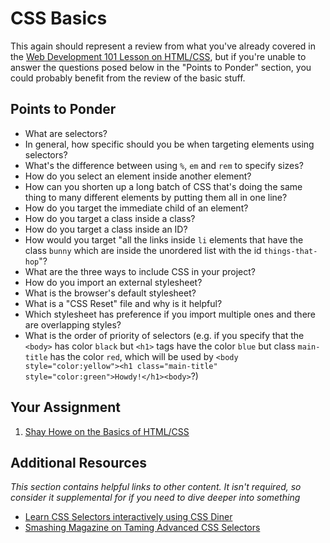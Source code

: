 # CSS Basics

This again should represent a review from what you've already covered in the [Web Development 101 Lesson on HTML/CSS](/courses/web-development-101/lessons/html-and-css-basics), but if you're unable to answer the questions posed below in the "Points to Ponder" section, you could probably benefit from the review of the basic stuff.

## Points to Ponder

* What are selectors?
* In general, how specific should you be when targeting elements using selectors?
* What's the difference between using `%`, `em` and `rem` to specify sizes?
* How do you select an element inside another element?
* How can you shorten up a long batch of CSS that's doing the same thing to many different elements by putting them all in one line?
* How do you target the immediate child of an element?
* How do you target a class inside a class?
* How do you target a class inside an ID?
* How would you target "all the links inside `li` elements that have the class `bunny` which are inside the unordered list with the id `things-that-hop`"?
* What are the three ways to include CSS in your project?
* How do you import an external stylesheet?
* What is the browser's default stylesheet?
* What is a "CSS Reset" file and why is it helpful?
* Which stylesheet has preference if you import multiple ones and there are overlapping styles?
* What is the order of priority of selectors (e.g. if you specify that the `<body>` has color `black` but `<h1>` tags have the color `blue` but class `main-title` has the color `red`, which will be used by `<body style="color:yellow"><h1 class="main-title" style="color:green">Howdy!</h1><body>`?)

## Your Assignment

1. [Shay Howe on the Basics of HTML/CSS](http://learn.shayhowe.com/html-css/terminology-syntax-intro)

## Additional Resources

*This section contains helpful links to other content. It isn't required, so consider it supplemental for if you need to dive deeper into something*

* [Learn CSS Selectors interactively using CSS Diner](http://flukeout.github.io/)
* [Smashing Magazine on Taming Advanced CSS Selectors](http://coding.smashingmagazine.com/2009/08/17/taming-advanced-css-selectors/)